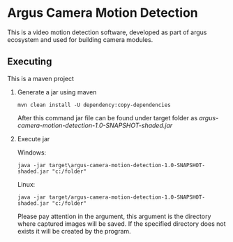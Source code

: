 # Argus Camera Motion Detection

This is a video motion detection software, developed as part of argus ecosystem and used for building camera modules.

## Executing
This is a maven project

1) Generate a jar using maven

    ```mvn clean install -U dependency:copy-dependencies```
    
    After this command jar file can be found under target folder as *argus-camera-motion-detection-1.0-SNAPSHOT-shaded.jar*

2) Execute jar 
    
    Windows:
    
    ``java -jar target\argus-camera-motion-detection-1.0-SNAPSHOT-shaded.jar "c:/folder"``
    
    Linux:
    
    ``java -jar target/argus-camera-motion-detection-1.0-SNAPSHOT-shaded.jar "c:/folder"``
    
    Please pay attention in the argument, this argument is the directory where captured images will be saved. If the specified directory does not exists it will be created by the program.
